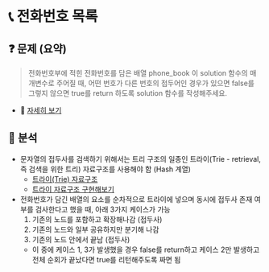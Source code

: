 # 📞 전화번호 목록
## ❓ 문제 (요약)
> 전화번호부에 적힌 전화번호를 담은 배열 phone_book 이 solution 함수의 매개변수로 주어질 때, 어떤 번호가 다른 번호의 접두어인 경우가 있으면 false를 그렇지 않으면 true를 return 하도록 solution 함수를 작성해주세요.
* 🔗 [자세히 보기](https://programmers.co.kr/learn/courses/30/lessons/42577)

## 🔬 분석
- 문자열의 접두사를 검색하기 위해서는 트리 구조의 일종인 트라이(Trie - retrieval, 즉 검색을 위한 트리) 자료구조를 사용해야 함 (Hash 계열)
  - [트라이(Trie) 자료구조](https://brunch.co.kr/@springboot/75)
  - [트라이 자료구조 구현해보기](https://blog.ilkyu.kr/entry/%ED%8C%8C%EC%9D%B4%EC%8D%AC%EC%97%90%EC%84%9C-Trie-%ED%8A%B8%EB%9D%BC%EC%9D%B4-%EA%B5%AC%ED%98%84%ED%95%98%EA%B8%B0)
- 전화번호가 담긴 배열의 요소를 순차적으로 트라이에 넣으며 동시에 접두사 존재 여부를 검사한다고 했을 때, 아래 3가지 케이스가 가능
  1. 기존의 노드를 포함하고 확장해나감 (접두사)
  1. 기존의 노드와 일부 공유하지만 분기해 나감
  1. 기존의 노드 안에서 끝남 (접두사)
  - 이 중에 케이스 1, 3가 발생했을 경우 false를 return하고 케이스 2만 발생하고 전체 순회가 끝났다면 true를 리턴해주도록 짜면 됨